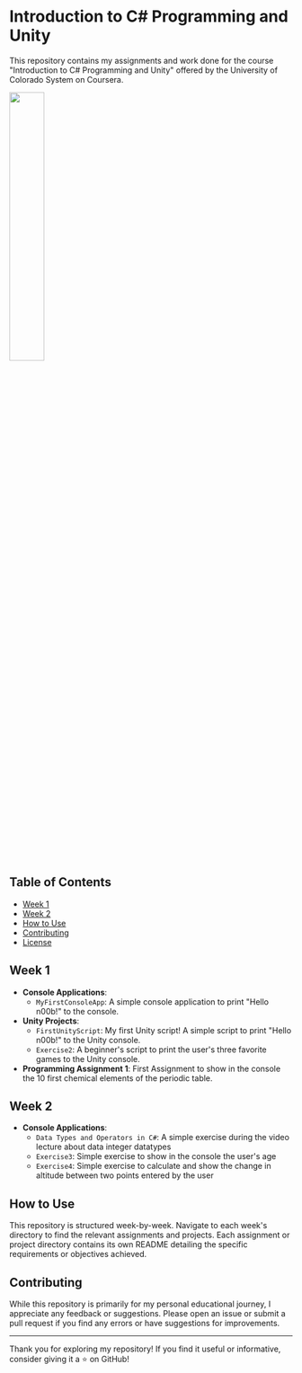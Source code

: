 # Introduction to C# Programming and Unity

This repository contains my assignments and work done for the course "Introduction to C# Programming and Unity" offered by the University of Colorado System on Coursera.

<!-- Add the unity logo using html to have a 25% of the width -->

<div> 
    <img src="https://cdn.sanity.io/images/fuvbjjlp/production/f4277b96800be1707ef6ec3805cb5380a97a6655-1192x403.png" width="35%">
</div>


## Table of Contents
- [Week 1](#week-1)
- [Week 2](#week-2)
- [How to Use](#how-to-use)
- [Contributing](#contributing)
- [License](#license)

## Week 1
- **Console Applications**:
    - `MyFirstConsoleApp`: A simple console application to print "Hello n00b!" to the console.
- **Unity Projects**:
  - `FirstUnityScript`: My first Unity script! A simple script to print "Hello n00b!" to the Unity console.
  - `Exercise2`: A beginner's script to print the user's three favorite games to the Unity console.
- **Programming Assignment 1**: First Assignment to show in the console the 10 first chemical elements of the periodic table.


## Week 2
- **Console Applications**:
    - `Data Types and Operators in C#`: A simple exercise during the video lecture about data integer datatypes
    - `Exercise3`: Simple exercise to show in the console the user's age
    - `Exercise4`: Simple exercise to calculate and show the change in altitude between two points entered by the user

## How to Use
This repository is structured week-by-week. Navigate to each week's directory to find the relevant assignments and projects. Each assignment or project directory contains its own README detailing the specific requirements or objectives achieved.

## Contributing
While this repository is primarily for my personal educational journey, I appreciate any feedback or suggestions. Please open an issue or submit a pull request if you find any errors or have suggestions for improvements.


---

Thank you for exploring my repository! If you find it useful or informative, consider giving it a ⭐ on GitHub!

